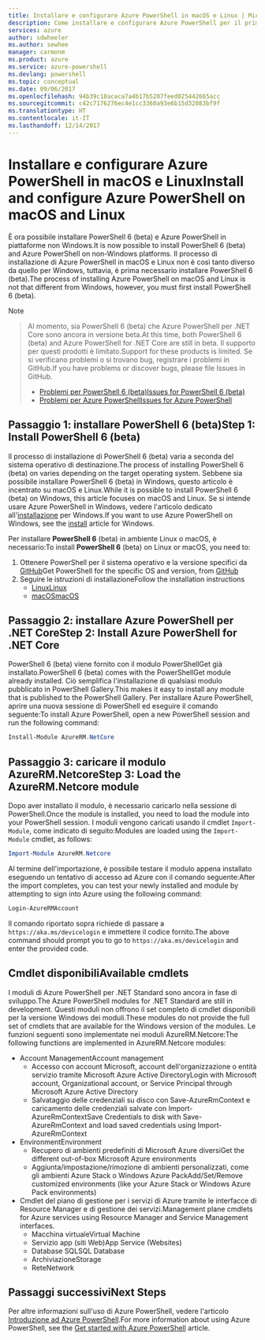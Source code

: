 ```yaml
---
title: Installare e configurare Azure PowerShell in macOS e Linux | Microsoft Docs
description: Come installare e configurare Azure PowerShell per il primo uso in macOS e Linux.
services: azure
author: sdwheeler
ms.author: sewhee
manager: carmonm
ms.product: azure
ms.service: azure-powershell
ms.devlang: powershell
ms.topic: conceptual
ms.date: 09/06/2017
ms.openlocfilehash: 94b39c18acaca7a4b17b5207feed025442665acc
ms.sourcegitcommit: c42c7176276ec4e1cc3360a93e6b15d32083bf9f
ms.translationtype: HT
ms.contentlocale: it-IT
ms.lasthandoff: 12/14/2017
---
```

# <a name="install-and-configure-azure-powershell-on-macos-and-linux"></a><span data-ttu-id="b8e2d-103">Installare e configurare Azure PowerShell in macOS e Linux</span><span class="sxs-lookup"><span data-stu-id="b8e2d-103">Install and configure Azure PowerShell on macOS and Linux</span></span>

<span data-ttu-id="b8e2d-104">È ora possibile installare PowerShell 6 (beta) e Azure PowerShell in piattaforme non Windows.</span><span class="sxs-lookup"><span data-stu-id="b8e2d-104">It is now possible to install PowerShell 6 (beta) and Azure PowerShell on non-Windows platforms.</span></span>
<span data-ttu-id="b8e2d-105">Il processo di installazione di Azure PowerShell in macOS e Linux non è così tanto diverso da quello per Windows, tuttavia, è prima necessario installare PowerShell 6 (beta).</span><span class="sxs-lookup"><span data-stu-id="b8e2d-105">The process of installing Azure PowerShell on macOS and Linux is not that different from Windows, however, you must first install PowerShell 6 (beta).</span></span>

> [!NOTE]

> <span data-ttu-id="b8e2d-106">Al momento, sia PowerShell 6 (beta) che Azure PowerShell per .NET Core sono ancora in versione beta.</span><span class="sxs-lookup"><span data-stu-id="b8e2d-106">At this time, both PowerShell 6 (beta) and Azure PowerShell for .NET Core are still in beta.</span></span>
> <span data-ttu-id="b8e2d-107">Il supporto per questi prodotti è limitato.</span><span class="sxs-lookup"><span data-stu-id="b8e2d-107">Support for these products is limited.</span></span> <span data-ttu-id="b8e2d-108">Se si verificano problemi o si trovano bug, registrare i problemi in GitHub.</span><span class="sxs-lookup"><span data-stu-id="b8e2d-108">If you have problems or discover bugs, please file Issues in GitHub.</span></span>
>
> * [<span data-ttu-id="b8e2d-109">Problemi per PowerShell 6 (beta)</span><span class="sxs-lookup"><span data-stu-id="b8e2d-109">Issues for PowerShell 6 (beta)</span></span>](https://github.com/PowerShell/PowerShell/issues)
> * [<span data-ttu-id="b8e2d-110">Problemi per Azure PowerShell</span><span class="sxs-lookup"><span data-stu-id="b8e2d-110">Issues for Azure PowerShell</span></span>](https://github.com/azure/azure-docs-powershell/issues)

## <a name="step-1-install-powershell-6-beta"></a><span data-ttu-id="b8e2d-111">Passaggio 1: installare PowerShell 6 (beta)</span><span class="sxs-lookup"><span data-stu-id="b8e2d-111">Step 1: Install PowerShell 6 (beta)</span></span>

<span data-ttu-id="b8e2d-112">Il processo di installazione di PowerShell 6 (beta) varia a seconda del sistema operativo di destinazione.</span><span class="sxs-lookup"><span data-stu-id="b8e2d-112">The process of installing PowerShell 6 (beta) on varies depending on the target operating system.</span></span>
<span data-ttu-id="b8e2d-113">Sebbene sia possibile installare PowerShell 6 (beta) in Windows, questo articolo è incentrato su macOS e Linux.</span><span class="sxs-lookup"><span data-stu-id="b8e2d-113">While it is possible to install PowerShell 6 (beta) on Windows, this article focuses on macOS and Linux.</span></span> <span data-ttu-id="b8e2d-114">Se si intende usare Azure PowerShell in Windows, vedere l'articolo dedicato all'[installazione](./install-azurerm-ps.md) per Windows.</span><span class="sxs-lookup"><span data-stu-id="b8e2d-114">If you want to use Azure PowerShell on Windows, see the [install](./install-azurerm-ps.md) article for Windows.</span></span>

<span data-ttu-id="b8e2d-115">Per installare **PowerShell 6** (beta) in ambiente Linux o macOS, è necessario:</span><span class="sxs-lookup"><span data-stu-id="b8e2d-115">To install **PowerShell 6** (beta) on Linux or macOS, you need to:</span></span>

1. <span data-ttu-id="b8e2d-116">Ottenere PowerShell per il sistema operativo e la versione specifici da [GitHub](https://github.com/powershell/powershell#get-powershell)</span><span class="sxs-lookup"><span data-stu-id="b8e2d-116">Get PowerShell for the specific OS and version, from [GitHub](https://github.com/powershell/powershell#get-powershell)</span></span>
2. <span data-ttu-id="b8e2d-117">Seguire le istruzioni di installazione</span><span class="sxs-lookup"><span data-stu-id="b8e2d-117">Follow the installation instructions</span></span>
   - [<span data-ttu-id="b8e2d-118">Linux</span><span class="sxs-lookup"><span data-stu-id="b8e2d-118">Linux</span></span>](https://github.com/PowerShell/PowerShell/blob/master/docs/installation/linux.md)
   - [<span data-ttu-id="b8e2d-119">macOS</span><span class="sxs-lookup"><span data-stu-id="b8e2d-119">macOS</span></span>](https://github.com/PowerShell/PowerShell/blob/master/docs/installation/linux.md#macos-1012)

## <a name="step-2-install-azure-powershell-for-net-core"></a><span data-ttu-id="b8e2d-120">Passaggio 2: installare Azure PowerShell per .NET Core</span><span class="sxs-lookup"><span data-stu-id="b8e2d-120">Step 2: Install Azure PowerShell for .NET Core</span></span>

<span data-ttu-id="b8e2d-121">PowerShell 6 (beta) viene fornito con il modulo PowerShellGet già installato.</span><span class="sxs-lookup"><span data-stu-id="b8e2d-121">PowerShell 6 (beta) comes with the PowerShellGet module already installed.</span></span> <span data-ttu-id="b8e2d-122">Ciò semplifica l'installazione di qualsiasi modulo pubblicato in PowerShell Gallery.</span><span class="sxs-lookup"><span data-stu-id="b8e2d-122">This makes it easy to install any module that is published to the PowerShell Gallery.</span></span> <span data-ttu-id="b8e2d-123">Per installare Azure PowerShell, aprire una nuova sessione di PowerShell ed eseguire il comando seguente:</span><span class="sxs-lookup"><span data-stu-id="b8e2d-123">To install Azure PowerShell, open a new PowerShell session and run the following command:</span></span>

```powershell
Install-Module AzureRM.NetCore
```

## <a name="step-3-load-the-azurermnetcore-module"></a><span data-ttu-id="b8e2d-124">Passaggio 3: caricare il modulo AzureRM.Netcore</span><span class="sxs-lookup"><span data-stu-id="b8e2d-124">Step 3: Load the AzureRM.Netcore module</span></span>

<span data-ttu-id="b8e2d-125">Dopo aver installato il modulo, è necessario caricarlo nella sessione di PowerShell.</span><span class="sxs-lookup"><span data-stu-id="b8e2d-125">Once the module is installed, you need to load the module into your PowerShell session.</span></span> <span data-ttu-id="b8e2d-126">I moduli vengono caricati usando il cmdlet `Import-Module`, come indicato di seguito:</span><span class="sxs-lookup"><span data-stu-id="b8e2d-126">Modules are loaded using the `Import-Module` cmdlet, as follows:</span></span>

```powershell
Import-Module AzureRM.Netcore
```

<span data-ttu-id="b8e2d-127">Al termine dell'importazione, è possibile testare il modulo appena installato eseguendo un tentativo di accesso ad Azure con il comando seguente:</span><span class="sxs-lookup"><span data-stu-id="b8e2d-127">After the import completes, you can test your newly installed and module by attempting to sign into Azure using the following command:</span></span>

```powershell
Login-AzureRMAccount
```

<span data-ttu-id="b8e2d-128">Il comando riportato sopra richiede di passare a `https://aka.ms/devicelogin` e immettere il codice fornito.</span><span class="sxs-lookup"><span data-stu-id="b8e2d-128">The above command should prompt you to go to `https://aka.ms/devicelogin` and enter the provided code.</span></span>

## <a name="available-cmdlets"></a><span data-ttu-id="b8e2d-129">Cmdlet disponibili</span><span class="sxs-lookup"><span data-stu-id="b8e2d-129">Available cmdlets</span></span>

<span data-ttu-id="b8e2d-130">I moduli di Azure PowerShell per .NET Standard sono ancora in fase di sviluppo.</span><span class="sxs-lookup"><span data-stu-id="b8e2d-130">The Azure PowerShell modules for .NET Standard are still in development.</span></span> <span data-ttu-id="b8e2d-131">Questi moduli non offrono il set completo di cmdlet disponibili per la versione Windows dei moduli.</span><span class="sxs-lookup"><span data-stu-id="b8e2d-131">These modules do not provide the full set of cmdlets that are available for the Windows version of the modules.</span></span> <span data-ttu-id="b8e2d-132">Le funzioni seguenti sono implementate nei moduli AzureRM.Netcore:</span><span class="sxs-lookup"><span data-stu-id="b8e2d-132">The following functions are implemented in AzureRM.Netcore modules:</span></span>

* <span data-ttu-id="b8e2d-133">Account Management</span><span class="sxs-lookup"><span data-stu-id="b8e2d-133">Account management</span></span>
  - <span data-ttu-id="b8e2d-134">Accesso con account Microsoft, account dell'organizzazione o entità servizio tramite Microsoft Azure Active Directory</span><span class="sxs-lookup"><span data-stu-id="b8e2d-134">Login with Microsoft account, Organizational account, or Service Principal through Microsoft Azure Active Directory</span></span>
  - <span data-ttu-id="b8e2d-135">Salvataggio delle credenziali su disco con Save-AzureRmContext e caricamento delle credenziali salvate con Import-AzureRmContext</span><span class="sxs-lookup"><span data-stu-id="b8e2d-135">Save Credentials to disk with Save-AzureRmContext and load saved credentials using Import-AzureRmContext</span></span>
* <span data-ttu-id="b8e2d-136">Environment</span><span class="sxs-lookup"><span data-stu-id="b8e2d-136">Environment</span></span>
  - <span data-ttu-id="b8e2d-137">Recupero di ambienti predefiniti di Microsoft Azure diversi</span><span class="sxs-lookup"><span data-stu-id="b8e2d-137">Get the different out-of-box Microsoft Azure environments</span></span>
  - <span data-ttu-id="b8e2d-138">Aggiunta/impostazione/rimozione di ambienti personalizzati, come gli ambienti Azure Stack o Windows Azure Pack</span><span class="sxs-lookup"><span data-stu-id="b8e2d-138">Add/Set/Remove customized environments (like your Azure Stack or Windows Azure Pack environments)</span></span>
* <span data-ttu-id="b8e2d-139">Cmdlet del piano di gestione per i servizi di Azure tramite le interfacce di Resource Manager e di gestione dei servizi.</span><span class="sxs-lookup"><span data-stu-id="b8e2d-139">Management plane cmdlets for Azure services using Resource Manager and Service Management interfaces.</span></span>
  - <span data-ttu-id="b8e2d-140">Macchina virtuale</span><span class="sxs-lookup"><span data-stu-id="b8e2d-140">Virtual Machine</span></span>
  - <span data-ttu-id="b8e2d-141">Servizio app (siti Web)</span><span class="sxs-lookup"><span data-stu-id="b8e2d-141">App Service (Websites)</span></span>
  - <span data-ttu-id="b8e2d-142">Database SQL</span><span class="sxs-lookup"><span data-stu-id="b8e2d-142">SQL Database</span></span>
  - <span data-ttu-id="b8e2d-143">Archiviazione</span><span class="sxs-lookup"><span data-stu-id="b8e2d-143">Storage</span></span>
  - <span data-ttu-id="b8e2d-144">Rete</span><span class="sxs-lookup"><span data-stu-id="b8e2d-144">Network</span></span>

## <a name="next-steps"></a><span data-ttu-id="b8e2d-145">Passaggi successivi</span><span class="sxs-lookup"><span data-stu-id="b8e2d-145">Next Steps</span></span>

<span data-ttu-id="b8e2d-146">Per altre informazioni sull'uso di Azure PowerShell, vedere l'articolo [Introduzione ad Azure PowerShell](get-started-azureps.md).</span><span class="sxs-lookup"><span data-stu-id="b8e2d-146">For more information about using Azure PowerShell, see the [Get started with Azure PowerShell](get-started-azureps.md) article.</span></span>
